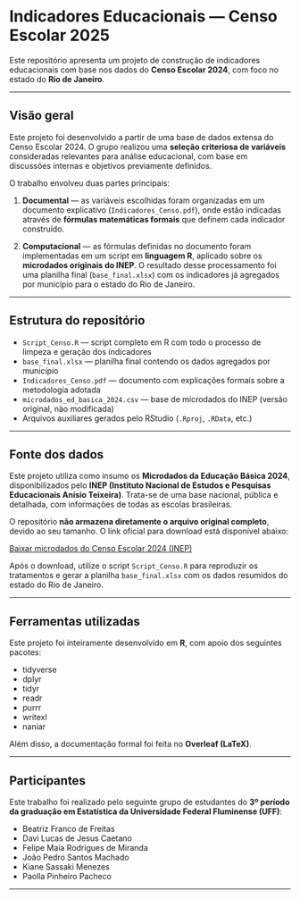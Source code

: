 #  Indicadores Educacionais — Censo Escolar 2025

Este repositório apresenta um projeto de construção de indicadores educacionais com base nos dados do **Censo Escolar 2024**, com foco no estado do **Rio de Janeiro**.

---

##  Visão geral

Este projeto foi desenvolvido a partir de uma base de dados extensa do Censo Escolar 2024. O grupo realizou uma **seleção criteriosa de variáveis** consideradas relevantes para análise educacional, com base em discussões internas e objetivos previamente definidos.

O trabalho envolveu duas partes principais:

1. **Documental** — as variáveis escolhidas foram organizadas em um documento explicativo (`Indicadores_Censo.pdf`), onde estão indicadas através de **fórmulas matemáticas formais** que definem cada indicador construído.

2. **Computacional** — as fórmulas definidas no documento foram implementadas em um script em **linguagem R**, aplicado sobre os **microdados originais do INEP**. O resultado desse processamento foi uma planilha final (`base_final.xlsx`) com os indicadores já agregados por município para o estado do Rio de Janeiro.


---

##  Estrutura do repositório

- `Script_Censo.R` — script completo em R com todo o processo de limpeza e geração dos indicadores  
- `base_final.xlsx` — planilha final contendo os dados agregados por município  
- `Indicadores_Censo.pdf` — documento com explicações formais sobre a metodologia adotada  
- `microdados_ed_basica_2024.csv` — base de microdados do INEP (versão original, não modificada)  
- Arquivos auxiliares gerados pelo RStudio (`.Rproj`, `.RData`, etc.)

---

##  Fonte dos dados

Este projeto utiliza como insumo os **Microdados da Educação Básica 2024**, disponibilizados pelo **INEP (Instituto Nacional de Estudos e Pesquisas Educacionais Anísio Teixeira)**. Trata-se de uma base nacional, pública e detalhada, com informações de todas as escolas brasileiras.

O repositório **não armazena diretamente o arquivo original completo**, devido ao seu tamanho. O link oficial para download está disponível abaixo:

 [Baixar microdados do Censo Escolar 2024 (INEP)](https://download.inep.gov.br/dados_abertos/microdados_censo_escolar_2024.zip)

Após o download, utilize o script `Script_Censo.R` para reproduzir os tratamentos e gerar a planilha `base_final.xlsx` com os dados resumidos do estado do Rio de Janeiro.

---

##  Ferramentas utilizadas

Este projeto foi inteiramente desenvolvido em **R**, com apoio dos seguintes pacotes:

- tidyverse  
- dplyr  
- tidyr  
- readr  
- purrr  
- writexl  
- naniar  

Além disso, a documentação formal foi feita no **Overleaf (LaTeX)**.

---

##  Participantes

Este trabalho foi realizado pelo seguinte grupo de estudantes do **3º período da graduação em Estatística da Universidade Federal Fluminense (UFF)**:

- Beatriz Franco de Freitas  
- Davi Lucas de Jesus Caetano  
- Felipe Maia Rodrigues de Miranda  
- João Pedro Santos Machado  
- Kiane Sassaki Menezes  
- Paolla Pinheiro Pacheco  

---
